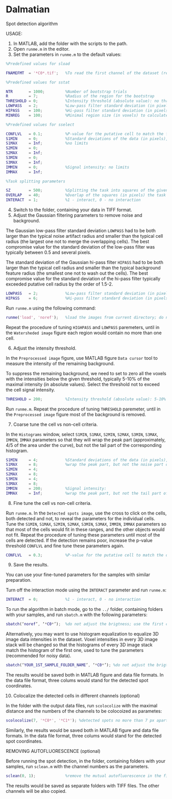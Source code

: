 # Dalmatian
Spot detection algorithm

USAGE:

1. In MATLAB, add the folder with the scripts to the path.
2. Open `runme.m` in the editor.
3. Set the parameters in `runme.m` to the default values:

```matlab
%Predefined values for sload

FNAMEFMT  = '*C0*.tif';   %To read the first channel of the dataset (regular expression).

%Predefined values for sstat

NTR       = 1000;         %Number of bootstrap trials
R         = 7;            %Radius of the region for the bootstrap
THRESHOLD = 0;            %Intensity threshold (absolute value): no threshold
LOWPASS   = 2;            %Low-pass filter standard deviation (in pixels) to reduce pixel noise
HIPASS    = 100;          %Hi-pass filter standard deviation (in pixels): substantially larger than the cell
MINREG    = 100;          %Minimal region size (in voxels) to calculate the statistics

%Predefined values for sselect

CONFLVL   = 0.1;          %P-value for the putative cell to match the following criteria
S1MIN     = 0;            %Standard deviations of the data (in pixels), fitted with Gaussian distribution:
S1MAX     = Inf;          %no limits
S2MIN     = 0;
S2MAX     = Inf;
S3MIN     = 0;
S3MAX     = Inf;
IMMIN     = 0;            %Signal intensity: no limits
IMMAX     = Inf;

%Task splitting parameters

SZ        = 500;          %Splitting the task into squares of the given size (in pixels) to fit the RAM.
OVERLAP   = 40;           %Overlap of the squares (in pixels) the task is divided into
INTERACT  = 1;            %1 - interact, 0 - no interaction
```
4. Switch to the folder, containing your data in TIFF format.
5. Adjust the Gaussian filtering parameters to remove noise and background.

The Gaussian low-pass filter standard deviation `LOWPASS` had to be both larger than the typical noise artifact radius and smaller than the typical cell radius (the largest one not to merge the overlapping cells). The best compromise value for the standard deviation of the low-pass filter was typically between 0.5 and several pixels.

The standard deviation of the Gaussian hi-pass filter `HIPASS` had to be both larger than the typical cell radius and smaller than the typical background feature radius (the smallest one not to wash out the cells). The best compromise value for the standard deviation of the hi-pass filter typically exceeded putative cell radius by the order of 1.5-2.

```matlab
LOWPASS   = 2;            %Low-pass filter standard deviation (in pixels): between 0.5 and several
HIPASS    = 6;            %Hi-pass filter standard deviation (in pixels): 1.5-2 cell sizes
```

Run `runme.m` using the following command:

```matlab
runme('load', 'noref');   %load the images from current directory; do not adjust the brigtness
```

Repeat the procedure of tuning `HIGHPASS` and `LOWPASS` paremeters, until in the `Watersheded image` figure each region would contain no more than one cell.

6. Adjust the intensity threshold.

In the `Preprocessed image` figure, use MATLAB figure `Data cursor` tool to measure the intensity of the remaining background.

To suppress the remaining background, we need to set to zero all the voxels with the intensities below the given threshold, typically 5-10% of the maximal intensity (in absolute values). Select the threshold not to exceed the cell signal intensity.

```matlab
THRESHOLD = 200;          %Intensity threshold (absolute value): 5-10% of the maximal value
```

Run `runme.m`. Repeat the procedure of tuning `THRESHOLD` paremeter, until in the `Preprocessed image` figure most of the background is removed.

7. Coarse tune the cell vs non-cell criteria.

In the `Histograms` window, select `S1MIN`, `S1MAX`, `S2MIN`, `S2MAX`, `S3MIN`, `S3MAX`, `IMMIN`, `IMMAX` parameters so that they will wrap the peak part (approximately, 4/5 of the area under the curve), but not the tail part of the corresponding histogram.

```matlab
S1MIN     = 4;            %Standard deviations of the data (in pixels), fitted with Gaussian distribution:
S1MAX     = 8;            %wrap the peak part, but not the noise part of the corresponding histogram
S2MIN     = 4;
S2MAX     = 8;
S3MIN     = 4;
S3MAX     = 8;
IMMIN     = 200;          %Signal intensity:
IMMAX     = Inf;          %wrap the peak part, but not the tail part of the corresponding histogram
```

8. Fine tune the cell vs non-cell criteria.

Run `runme.m`. In the `Detected spots image`, use the cross to click on the cells, both detected and not, to reveal the parameters for the individual cells. Tune the `S1MIN`, `S1MAX`, `S2MIN`, `S2MAX`, `S3MIN`, `S3MAX`, `IMMIN`, `IMMAX` parameters so that most of the cells would fit in these ranges, and the other objects would not fit.
Repeat the procedure of tuning these parameters until most of the cells are detected. If the detection remains poor, increase the p-value threshold `CONFLVL` and fine tune these parameters again.

```matlab
CONFLVL   = 0.3;          %P-value for the putative cell to match the detection criteria: increased
```

9. Save the results.

You can use your fine-tuned parameters for the samples with similar preparation.

Turn off the interaction mode using the `INTERACT` parameter and run `runme.m`:

```matlab
INTERACT  = 0;            %1 - interact, 0 - no interaction
```

To run the algorithm in batch mode, go to the `../` folder, containing folders with your samples, and run `sbatch.m` with the following parameters:

```matlab
sbatch(‘noref’, ‘*C0*’);  %do not adjust the brigtness; use the first channel
```
Alternatively, you may want to use histogram equalization to equalize 3D image data intensities in the dataset. Voxel intensities in every 3D image stack will be changed so that the histograms of every 3D image stack match the histogram of the first one, used to tune the parameters (recommended for noisy data).

```matlab
sbatch(‘YOUR_1ST_SAMPLE_FOLDER_NAME’, ‘*C0*’); %do not adjust the brigtness; use the first channel
```
The results would be saved both in MATLAB figure and data file formats. In the data file format, three colums would stand for the detected spot coordinates.

10. Colocalize the detected cells in different channels (optional)

In the folder with the output data files, run `scolocolize` with the maximal distance and the numbers of the channels to be colocoized as parametes: 

```matlab
scolocolize(7, '*C0*', '*C1*'); %detected spots no more than 7 px apart in the first and the second channels
```
Similarly, the results would be saved both in MATLAB figure and data file formats. In the data file format, three colums would stand for the detected spot coordinates.

REMOVING AUTOFLUORESCENCE (optional)

Before running the spot detection, in the folder, containing folders with your samples, run `sclean.m` with the channel numbers as the parameters.

```matlab
sclean(0, 1);             %remove the mutual autofluorescence in the first and the second channels
```

The results would be saved as separate folders with TIFF files. The other channels will be also copied.
